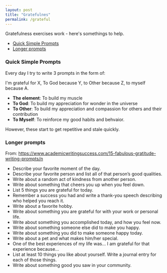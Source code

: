 ```yaml
---
layout: post
title: "Gratefulnes"
permalink: /grateful
---
```


Gratefulness exercises work - here's somethings to help.

<!-- prettier-ignore-start -->
<!-- vim-markdown-toc GFM -->

- [Quick Simple Prompts](#quick-simple-prompts)
- [Longer prompts](#longer-prompts)

<!-- vim-markdown-toc -->
<!-- prettier-ignore-end -->

### Quick Simple Prompts

Every day I try to write 3 prompts in the form of:

I'm grateful for X, To God because Y, to Other because Z, to myself because A.

- **The element**: To build my muscle
- **To God**: To build my appreciation for wonder in the universe
- **To Other**: To build my appreciation and compassion for others and their contribution
- **To Myself**: To reinforce my good habits and behvaior.

However, these start to get repetitive and stale quickly.

### Longer prompts

From: https://www.academicwritingsuccess.com/15-fabulous-gratitude-writing-prompts/n

- Describe your favorite moment of the day.
- Describe your favorite person and list all of that person’s good qualities.
- Write about a random act of kindness from another person.
- Write about something that cheers you up when you feel down.
- List 5 things you are grateful for today.
- Remember a success you had and write a thank-you speech describing who helped you reach it.
- Write about a favorite hobby.
- Write about something you are grateful for with your work or personal life.
- Write about something you accomplished today, and how you feel now.
- Write about something someone else did to make you happy.
- Write about something you did to make someone happy today.
- Write about a pet and what makes him/her special.
- One of the best experiences of my life was… I am grateful for that experience because…
- List at least 10 things you like about yourself. Write a journal entry for each of those things.
- Write about something good you saw in your community.
